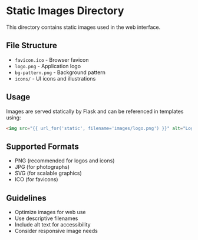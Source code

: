 # Static Images Directory

This directory contains static images used in the web interface.

## File Structure

- `favicon.ico` - Browser favicon
- `logo.png` - Application logo
- `bg-pattern.png` - Background pattern
- `icons/` - UI icons and illustrations

## Usage

Images are served statically by Flask and can be referenced in templates using:

```html
<img src="{{ url_for('static', filename='images/logo.png') }}" alt="Logo">
```

## Supported Formats

- PNG (recommended for logos and icons)
- JPG (for photographs)
- SVG (for scalable graphics)
- ICO (for favicons)

## Guidelines

- Optimize images for web use
- Use descriptive filenames
- Include alt text for accessibility
- Consider responsive image needs
